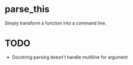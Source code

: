 parse_this
==========

Simply transform a function into a command line.


TODO
====
 * Docstring parsing doesn't handle multiline for argument
